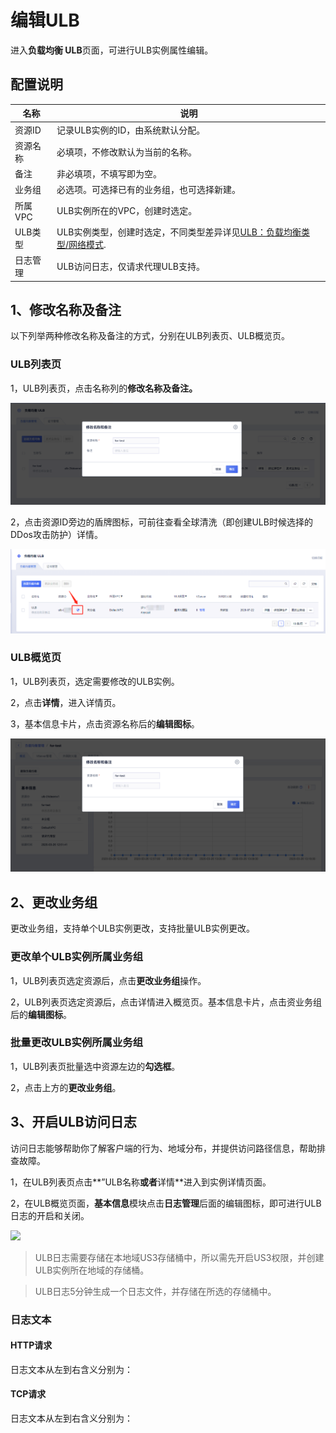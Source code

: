 
# 编辑ULB

进入**负载均衡 ULB**页面，可进行ULB实例属性编辑。

## 配置说明
|名称|说明|
|---|---|
|资源ID|记录ULB实例的ID，由系统默认分配。|
|资源名称|必填项，不修改默认为当前的名称。|
|备注|非必填项，不填写即为空。|
|业务组|必选项。可选择已有的业务组，也可选择新建。|
|所属VPC|ULB实例所在的VPC，创建时选定。|
|ULB类型|ULB实例类型，创建时选定，不同类型差异详见[ULB：负载均衡类型/网络模式](https://docs.ucloud.cn/ulb/fast/createulb/networktype).|
|日志管理|ULB访问日志，仅请求代理ULB支持。|

## 1、修改名称及备注

以下列举两种修改名称及备注的方式，分别在ULB列表页、ULB概览页。

### ULB列表页

1，ULB列表页，点击名称列的**修改名称及备注。**

![](/images/editulb02.png)

2，点击资源ID旁边的盾牌图标，可前往查看全球清洗（即创建ULB时候选择的DDos攻击防护）详情。

![](/images/go_to_uanycastclean.png)


### ULB概览页

1，ULB列表页，选定需要修改的ULB实例。

2，点击**详情**，进入详情页。

3，基本信息卡片，点击资源名称后的**编辑图标**。

![](/images/editulb01.png)

## 2、更改业务组

更改业务组，支持单个ULB实例更改，支持批量ULB实例更改。

### 更改单个ULB实例所属业务组

1，ULB列表页选定资源后，点击**更改业务组**操作。

2，ULB列表页选定资源后，点击详情进入概览页。基本信息卡片，点击资业务组后的**编辑图标**。

### 批量更改ULB实例所属业务组

1，ULB列表页批量选中资源左边的**勾选框**。

2，点击上方的**更改业务组**。


## 3、开启ULB访问日志

访问日志能够帮助你了解客户端的行为、地域分布，并提供访问路径信息，帮助排查故障。

1，在ULB列表页点击**”ULB名称**或者**详情**进入到实例详情页面。

2，在ULB概览页面，**基本信息**模块点击**日志管理**后面的编辑图标，即可进行ULB日志的开启和关闭。

![](/images/log.png)

> ULB日志需要存储在本地域US3存储桶中，所以需先开启US3权限，并创建ULB实例所在地域的存储桶。

> ULB日志5分钟生成一个日志文件，并存储在所选的存储桶中。

### 日志文本

#### HTTP请求
日志文本从左到右含义分别为：


#### TCP请求
日志文本从左到右含义分别为：
